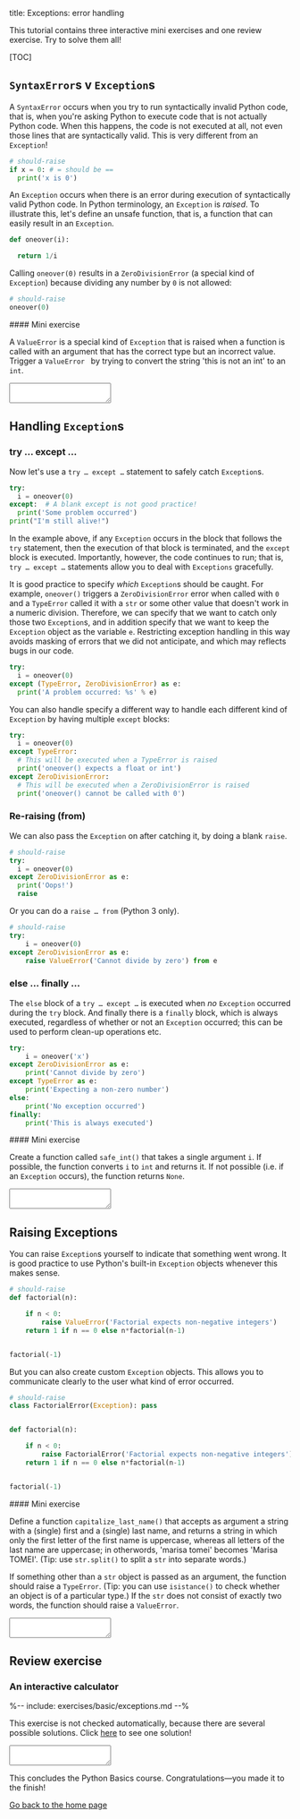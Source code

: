 title: Exceptions: error handling


This tutorial contains three interactive mini exercises and one review exercise. Try to solve them all!


[TOC]



## `SyntaxError`s v `Exception`s

A `SyntaxError` occurs when you try to run syntactically invalid Python code, that is, when you're asking Python to execute code that is not actually Python code. When this happens, the code is not executed at all, not even those lines that are syntactically valid. This is very different from an `Exception`!


```python
# should-raise
if x = 0: # = should be ==
  print('x is 0')
```

An `Exception` occurs when there is an error during execution of syntactically valid Python code. In Python terminology, an `Exception` is *raised*. To illustrate this, let's define an unsafe function, that is, a function that can easily result in an `Exception`.


```python
def oneover(i):

  return 1/i
```

Calling `oneover(0)` results in a `ZeroDivisionError` (a special kind of `Exception`) because dividing any number by `0` is not allowed:

```python
# should-raise
oneover(0)
```

<div class="exercise" id="exercise_exception" markdown="1">
#### Mini exercise

A `ValueError` is a special kind of `Exception` that is raised when a function is called with an argument that has the correct type but an incorrect value. Trigger a `ValueError ` by trying to convert the string 'this is not an int' to an `int`.

<textarea class="code"></textarea>
<div hidden class="solution_output">invalid literal for int() with base 10: 'this is not an int'</div>
</div>


## Handling `Exception`s

### try … except …

Now let's use a `try … except …` statement to safely catch `Exception`s.

```python
try:
  i = oneover(0)
except:  # A blank except is not good practice!
  print('Some problem occurred')
print("I'm still alive!")
```

In the example above, if any `Exception` occurs in the block that follows the `try` statement, then the execution of that block is terminated, and the `except` block is executed. Importantly, however, the code continues to run; that is, `try … except …` statements allow you to deal with `Exceptions` gracefully.

It is good practice to specify *which* `Exception`s should be caught. For example, `oneover()` triggers a `ZeroDivisionError` error when called with `0` and a `TypeError` called it with a `str` or some other value that doesn't work in a numeric division. Therefore, we can specify that we want to catch only those two `Exception`s, and in addition specify that we want to keep the `Exception` object as the variable `e`. Restricting exception handling in this way avoids masking of errors that we did not anticipate, and which may reflects bugs in our code.


```python
try:
  i = oneover(0)
except (TypeError, ZeroDivisionError) as e:
  print('A problem occurred: %s' % e)
```

You can also handle specify a different way to handle each different kind of `Exception` by having multiple `except` blocks:


```python
try:
  i = oneover(0)
except TypeError:
  # This will be executed when a TypeError is raised
  print('oneover() expects a float or int')
except ZeroDivisionError:
  # This will be executed when a ZeroDivisionError is raised
  print('oneover() cannot be called with 0')
```


### Re-raising (from)

We can also pass the `Exception` on after catching it, by doing a blank `raise`.


```python
# should-raise
try:
  i = oneover(0)
except ZeroDivisionError as e:
  print('Oops!')
  raise
```


Or you can do a `raise … from` (Python 3 only).


```python
# should-raise
try:
    i = oneover(0)
except ZeroDivisionError as e:
    raise ValueError('Cannot divide by zero') from e
```


### else … finally …

The `else` block of a `try … except …` is executed when *no* `Exception` occurred during the `try` block. And finally there is a `finally` block, which is always executed, regardless of whether or not an `Exception` occurred; this can be used to perform clean-up operations etc.


```python
try:
    i = oneover('x')
except ZeroDivisionError as e:
    print('Cannot divide by zero')
except TypeError as e:
    print('Expecting a non-zero number')
else:
    print('No exception occurred')
finally:
    print('This is always executed')
```

<div class="exercise" id="exercise_except" markdown="1">
#### Mini exercise

Create a function called `safe_int()` that takes a single argument `i`. If possible, the function converts `i` to `int` and returns it. If not possible (i.e. if an `Exception` occurs), the function returns `None`.

<textarea class="code"></textarea>
<div hidden class="solution_validate">
correct = 1
try:
  if safe_int('10') != 10:
    correct = 0
  if safe_int('x') is not None:
    correct = 0
except:
  correct = 0
</div>
</div>


## Raising Exceptions

You can raise `Exception`s yourself to indicate that something went wrong. It is good practice to use Python's built-in `Exception` objects whenever this makes sense.

```python
# should-raise
def factorial(n):

    if n < 0:
        raise ValueError('Factorial expects non-negative integers')
    return 1 if n == 0 else n*factorial(n-1)


factorial(-1)
```


But you can also create custom `Exception` objects. This allows you to communicate clearly to the user what kind of error occurred.


```python
# should-raise
class FactorialError(Exception): pass


def factorial(n):

    if n < 0:
        raise FactorialError('Factorial expects non-negative integers')
    return 1 if n == 0 else n*factorial(n-1)


factorial(-1)
```


<div class="exercise" id="exercise_raise" markdown="1">
#### Mini exercise

Define a function `capitalize_last_name()` that accepts as argument a string with a (single) first and a (single) last name, and returns a string in which only the first letter of the first name is uppercase, whereas all letters of the last name are uppercase; in otherwords, 'marisa tomei' becomes 'Marisa TOMEI'. (Tip: use `str.split()` to split a `str` into separate words.)

If something other than a `str` object is passed as an argument, the function should raise a `TypeError`. (Tip: you can use `isistance()` to check whether an object is of a particular type.) If the `str` does not consist of exactly two words, the function should raise a `ValueError`.

<textarea class="code"></textarea>
<div hidden class="solution_validate">
correct = 1
try:
  if capitalize_last_name('marisa tomei') != 'Marisa Tomei':
    correct = 0
  try:
    capitalize_last_name('marisa')
  except ValueError:
    pass
  else:
    correct = 0
  try:
    capitalize_last_name(0)
  except TypeError:
    pass
  else:
    correct = 0
except:
  correct = 0
</div>
</div>


## Review exercise

<div class='exercise no-progress' id='exercise_calculator' markdown=1>

### An interactive calculator

%-- include: exercises/basic/exceptions.md --%

This exercise is not checked automatically, because there are several possible solutions. Click [here](%url:exceptions%-solution) to see one solution!

<textarea class="code height300"></textarea>

</div>

This concludes the Python Basics course. Congratulations—you made it to the finish!

<div>
<a class='btn btn-success btn-large btn-block' href='/'>Go back to the home page</a></p>
</div>
